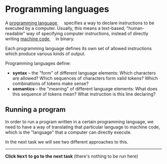 # Programming languages

A [programming language <img height="14" style="display: inline" src="https://raw.githubusercontent.com/webartifex/intro-to-python/master/static/link_to_wiki.png">](https://en.wikipedia.org/wiki/programming_language) specifies a way 
to declare instructions to be executed by a computer. Usually, this means a text-based, "human-readable" way of specifying computer instructions, instead of directly writing 
[machine code <img height="12" style="display: inline" src="https://raw.githubusercontent.com/webartifex/intro-to-python/master/static/link_to_wiki.png">](https://en.wikipedia.org/wiki/machine_code) 
in binary.

Each programming language defines its own set of allowed instructions which produce various
kinds of output.

Programming languages define:
 - **syntax** – the "form" of different language elements: Which characters are allowed? Which sequences of characters form valid tokens? Which combinations of tokens make sense?
 - **semantics** – the "meaning" of different language elements: What does this sequence of tokens mean? What instruction is this line declaring?
 
## Running a program 

 In order to run a program written in a certain programming language, we need to have a way of
 translating that particular language to machine code, which is the "language" that a computer
 can directly execute.
 
 In the next task we will see two different approaches to this.
 
 
-------------------------
 
 **Click <kbd>Next</kbd> to go to the next task** (there's nothing to be run here)
